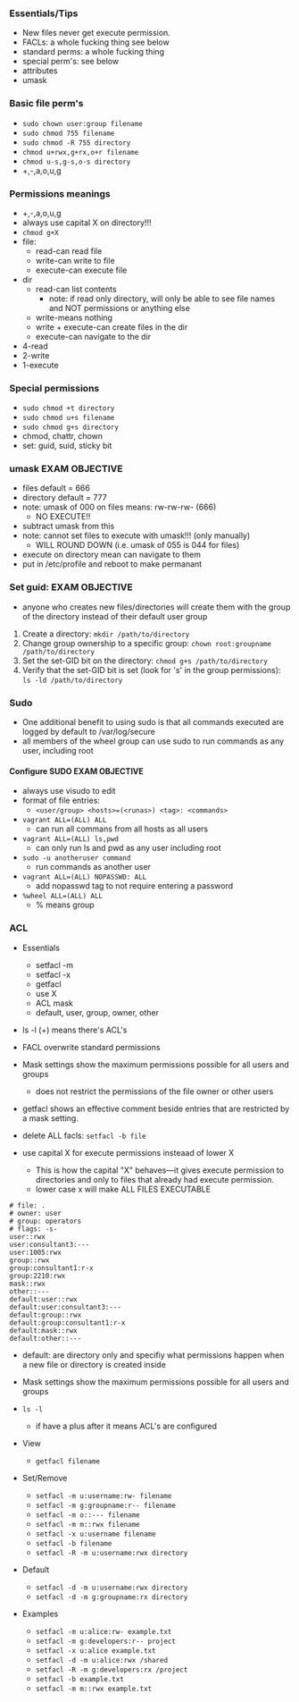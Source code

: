 ### Essentials/Tips
* New files never get execute permission.
* FACLs: a whole fucking thing see below
* standard perms: a whole fucking thing
* special perm's: see below
* attributes
* umask

### Basic file perm's
* `sudo chown user:group filename`
* `sudo chmod 755 filename`
* `sudo chmod -R 755 directory`
* `chmod u+rwx,g+rx,o+r filename`
* `chmod u-s,g-s,o-s directory`
* +,-,a,o,u,g

### Permissions meanings
* +,-,a,o,u,g
* always use capital X on directory!!!
* `chmod g+X`
* file:
    * read-can read file
    * write-can write to file
    * execute-can execute file
* dir
    * read-can list contents
        * note: if read only directory, will only be able to see file names and NOT permissions or anything else
    * write-means nothing
    * write + execute-can create files in the dir
    * execute-can navigate to the dir
* 4-read
* 2-write
* 1-execute

### Special permissions
* `sudo chmod +t directory`
* `sudo chmod u+s filename`
* `sudo chmod g+s directory`
* chmod, chattr, chown
* set: guid, suid, sticky bit


### umask EXAM OBJECTIVE
* files default = 666
* directory default = 777
* note: umask of 000 on files means: rw-rw-rw- (666)
    * NO EXECUTE!!
* subtract umask from this
* note: cannot set files to execute with umask!!! (only manually)
    * WILL ROUND DOWN (i.e. umask of 055 is 044 for files)
* execute on directory mean can navigate to them
* put in /etc/profile and reboot to make permanant


### Set guid: EXAM OBJECTIVE
* anyone who creates new files/directories will create them with the group of the directory instead of their default user group
1. Create a directory: `mkdir /path/to/directory`
2. Change group ownership to a specific group: `chown root:groupname /path/to/directory`
3. Set the set-GID bit on the directory: `chmod g+s /path/to/directory`
4. Verify that the set-GID bit is set (look for 's' in the group permissions): `ls -ld /path/to/directory`

### Sudo
* One additional benefit to using sudo is that all commands executed are logged by default to /var/log/secure
* all members of the wheel group can use sudo to run commands as any user, including root

#### Configure SUDO EXAM OBJECTIVE
* always use visudo to edit
* format of file entries:
    * `<user/group> <hosts>=(<runas>) <tag>: <commands>`
* `vagrant ALL=(ALL) ALL`
    * can run all commans from all hosts as all users
* `vagrant ALL=(ALL) ls,pwd`
    * can only run ls and pwd as any user including root
* `sudo -u anotheruser command`
    * run commands as another user
* `vagrant ALL=(ALL) NOPASSWD: ALL`
    * add nopasswd tag to not require entering a password
* `%wheel ALL=(ALL) ALL`
    * % means group

### ACL

* Essentials
    * setfacl -m 
    * setfacl -x
    * getfacl
    * use X
    * ACL mask
    * default, user, group, owner, other




* ls -l (+) means there's ACL's
* FACL overwrite standard permissions
* Mask settings show the maximum permissions possible for all users and groups
    * does not restrict the permissions of the file owner or other users
* getfacl shows an effective comment beside entries that are restricted by a mask setting.
* delete ALL facls: `setfacl -b file`
* use capital X for execute permissions insteaad of lower X
    * This is how the capital "X" behaves—it gives execute permission to directories and only to files that already had execute permission.
    * lower case x will make ALL FILES EXECUTABLE

```
# file: .
# owner: user
# group: operators
# flags: -s-
user::rwx
user:consultant3:---
user:1005:rwx
group::rwx
group:consultant1:r-x
group:2210:rwx
mask::rwx
other::---
default:user::rwx
default:user:consultant3:---
default:group::rwx
default:group:consultant1:r-x
default:mask::rwx
default:other::---
```
* default: are directory only and specifiy what permissions happen when a new file or directory is created inside
* Mask settings show the maximum permissions possible for all users and groups


* `ls -l`
    * if have a plus after it means ACL's are configured
    
* View
    * `getfacl filename`
* Set/Remove
    * `setfacl -m u:username:rw- filename`
    * `setfacl -m g:groupname:r-- filename`
    * `setfacl -m o::--- filename`
    * `setfacl -m m::rwx filename`
    * `setfacl -x u:username filename`
    * `setfacl -b filename`
    * `setfacl -R -m u:username:rwx directory`
* Default
    * `setfacl -d -m u:username:rwx directory`
    * `setfacl -d -m g:groupname:rx directory`
* Examples
    * `setfacl -m u:alice:rw- example.txt`
    * `setfacl -m g:developers:r-- project`
    * `setfacl -x u:alice example.txt`
    * `setfacl -d -m u:alice:rwx /shared`
    * `setfacl -R -m g:developers:rx /project`
    * `setfacl -b example.txt`
    * `setfacl -m m::rwx example.txt`



